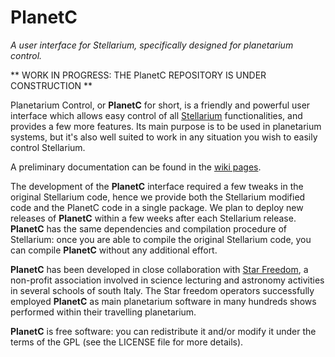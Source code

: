 # PlanetC
*A user interface for Stellarium, specifically designed for planetarium control.*

** WORK IN PROGRESS: THE PlanetC REPOSITORY IS UNDER CONSTRUCTION **

Planetarium Control, or **PlanetC** for short, is a friendly and powerful user interface which allows easy control of all [Stellarium](http://stellarium.org/) functionalities, and provides a few more features.  Its main purpose is to be used in planetarium systems, but it's also well suited to work in any situation you wish to easily control Stellarium.

A preliminary documentation can be found in the [wiki pages](https://github.com/gcalderone/PlanetC/wiki).

The development of the **PlanetC** interface required a few tweaks in the original Stellarium code, hence we provide both the Stellarium modified code and the PlanetC code in a single package. We plan to deploy new releases of **PlanetC** within a few weeks after each Stellarium release.  **PlanetC** has the same dependencies and compilation procedure of Stellarium: once you are able to compile the original Stellarium code, you can compile **PlanetC** without any additional effort.

**PlanetC** has been developed in close collaboration with [Star Freedom](http://www.starfreedom.it/), a non-profit association involved in science lecturing and astronomy activities in several schools of south Italy.  The Star freedom  operators successfully employed **PlanetC** as main planetarium software in many hundreds shows performed within their travelling planetarium.

**PlanetC** is free software: you can redistribute it and/or modify it under the terms of the GPL (see the LICENSE file for more details).
